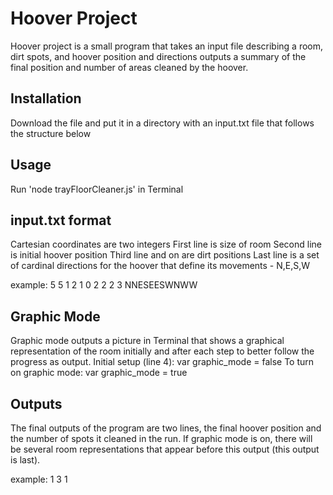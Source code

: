 # Hoover Project

Hoover project is a small program that takes an input file describing a room, dirt spots, and hoover position and directions outputs a summary of the final position and number of areas cleaned by the hoover. 

## Installation

Download the file and put it in a directory with an input.txt file that follows the structure below

## Usage

Run 'node trayFloorCleaner.js' in Terminal

## input.txt format

Cartesian coordinates are two integers
First line is size of room
Second line is initial hoover position
Third line and on are dirt positions
Last line is a set of cardinal directions for the hoover that define its movements - N,E,S,W

example:
5 5
1 2
1 0
2 2
2 3
NNESEESWNWW

## Graphic Mode

Graphic mode outputs a picture in Terminal that shows a graphical representation of the room initially and after each step to better follow the progress as output. 
Initial setup (line 4):
var graphic_mode = false
To turn on graphic mode:
var graphic_mode = true

## Outputs

The final outputs of the program are two lines, the final hoover position and the number of spots it cleaned in the run. If graphic mode is on, there will be several room representations that appear before this output (this output is last).

example:
1 3
1
